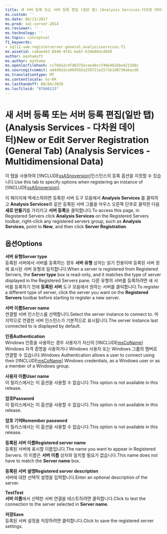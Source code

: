 ```yaml
---
title: 새 서버 등록 또는 서버 등록 편집 (일반 탭) (Analysis Services-다차원 데이터) | Microsoft Docs
ms.custom: ''
ms.date: 06/13/2017
ms.prod: sql-server-2014
ms.reviewer: ''
ms.technology: ''
ms.topic: conceptual
f1_keywords:
- sql12.swb.registerserver.general.analysisservices.f1
ms.assetid: ca6aed42-8940-4f41-beb7-619e084cd850
author: mashamsft
ms.author: mathoma
ms.openlocfilehash: cc768a2c4fd6375ecee40ccf40e462bbe4213d8c
ms.sourcegitcommit: ad4d92dce894592a259721a1571b1d8736abacdb
ms.translationtype: MT
ms.contentlocale: ko-KR
ms.lasthandoff: 08/04/2020
ms.locfileid: "87660133"
---
```

# <a name="new-or-edit-server-registration-general-tab-analysis-services---multidimensional-data"></a><span data-ttu-id="2c9d7-102">새 서버 등록 또는 서버 등록 편집(일반 탭)(Analysis Services - 다차원 데이터)</span><span class="sxs-lookup"><span data-stu-id="2c9d7-102">New or Edit Server Registration (General Tab) (Analysis Services - Multidimensional Data)</span></span>
  <span data-ttu-id="2c9d7-103">이 탭을 사용하여 [!INCLUDE[ssASnoversion](../includes/ssasnoversion-md.md)]인스턴스의 등록 옵션을 지정할 수 있습니다.</span><span class="sxs-lookup"><span data-stu-id="2c9d7-103">Use this tab to specify options when registering an instance of [!INCLUDE[ssASnoversion](../includes/ssasnoversion-md.md)].</span></span>  
  
 <span data-ttu-id="2c9d7-104">이 페이지에 액세스하려면 등록된 서버 도구 모음에서 **Analysis Services** 를 클릭하고 **Analysis Services**와 같은 등록된 서버 그룹을 마우스 오른쪽 단추로 클릭한 다음 **새로 만들기**를 가리키고 **서버 등록**을 클릭합니다.</span><span class="sxs-lookup"><span data-stu-id="2c9d7-104">To access this page, in Registered Servers click **Analysis Services** on the Registered Servers toolbar, right-click any registered servers group, such as **Analysis Services**, point to **New**, and then click **Server Registration**.</span></span>  
  
## <a name="options"></a><span data-ttu-id="2c9d7-105">옵션</span><span class="sxs-lookup"><span data-stu-id="2c9d7-105">Options</span></span>  
 <span data-ttu-id="2c9d7-106">**서버 유형**</span><span class="sxs-lookup"><span data-stu-id="2c9d7-106">**Server type**</span></span>  
 <span data-ttu-id="2c9d7-107">등록된 서버에서 서버를 등록하는 경우 **서버 유형** 상자는 읽기 전용이며 등록된 서버 창에 표시된 서버 유형과 일치합니다.</span><span class="sxs-lookup"><span data-stu-id="2c9d7-107">When a server is registered from Registered Servers, the **Server type** box is read-only, and it matches the type of server displayed in the Registered Servers pane.</span></span> <span data-ttu-id="2c9d7-108">다른 유형의 서버를 등록하려면 새 서버를 등록하기 전에 **등록된 서버** 도구 모음에서 원하는 서버를 클릭합니다.</span><span class="sxs-lookup"><span data-stu-id="2c9d7-108">To register a different type of server, click the server you want on the **Registered Servers** toolbar before starting to register a new server.</span></span>  
  
 <span data-ttu-id="2c9d7-109">**서버 이름**</span><span class="sxs-lookup"><span data-stu-id="2c9d7-109">**Server name**</span></span>  
 <span data-ttu-id="2c9d7-110">연결할 서버 인스턴스를 선택합니다.</span><span class="sxs-lookup"><span data-stu-id="2c9d7-110">Select the server instance to connect to.</span></span> <span data-ttu-id="2c9d7-111">마지막으로 연결한 서버 인스턴스가 기본적으로 표시됩니다.</span><span class="sxs-lookup"><span data-stu-id="2c9d7-111">The server instance last connected to is displayed by default.</span></span>  
  
 <span data-ttu-id="2c9d7-112">**인증**</span><span class="sxs-lookup"><span data-stu-id="2c9d7-112">**Authentication**</span></span>  
 <span data-ttu-id="2c9d7-113">Windows 인증을 사용하는 경우 사용자가 자신의 [!INCLUDE[msCoName](../includes/msconame-md.md)] Windows 자격 증명을 사용하거나 Windows 사용자 또는 Windows 그룹의 멤버로 연결할 수 있습니다.</span><span class="sxs-lookup"><span data-stu-id="2c9d7-113">Windows Authentication allows a user to connect using their [!INCLUDE[msCoName](../includes/msconame-md.md)] Windows credentials, as a Windows user or as a member of a Windows group.</span></span>  
  
 <span data-ttu-id="2c9d7-114">**사용자 이름**</span><span class="sxs-lookup"><span data-stu-id="2c9d7-114">**User name**</span></span>  
 <span data-ttu-id="2c9d7-115">이 릴리스에서는 이 옵션을 사용할 수 없습니다.</span><span class="sxs-lookup"><span data-stu-id="2c9d7-115">This option is not available in this release.</span></span>  
  
 <span data-ttu-id="2c9d7-116">**암호**</span><span class="sxs-lookup"><span data-stu-id="2c9d7-116">**Password**</span></span>  
 <span data-ttu-id="2c9d7-117">이 릴리스에서는 이 옵션을 사용할 수 없습니다.</span><span class="sxs-lookup"><span data-stu-id="2c9d7-117">This option is not available in this release.</span></span>  
  
 <span data-ttu-id="2c9d7-118">**암호 기억**</span><span class="sxs-lookup"><span data-stu-id="2c9d7-118">**Remember password**</span></span>  
 <span data-ttu-id="2c9d7-119">이 릴리스에서는 이 옵션을 사용할 수 없습니다.</span><span class="sxs-lookup"><span data-stu-id="2c9d7-119">This option is not available in this release.</span></span>  
  
 <span data-ttu-id="2c9d7-120">**등록된 서버 이름**</span><span class="sxs-lookup"><span data-stu-id="2c9d7-120">**Registered server name**</span></span>  
 <span data-ttu-id="2c9d7-121">등록된 서버에 표시할 이름입니다.</span><span class="sxs-lookup"><span data-stu-id="2c9d7-121">The name you want to appear in Registered Servers.</span></span> <span data-ttu-id="2c9d7-122">이 이름은 **서버 이름** 상자와 일치할 필요가 없습니다.</span><span class="sxs-lookup"><span data-stu-id="2c9d7-122">This name does not have to match the **Server name** box.</span></span>  
  
 <span data-ttu-id="2c9d7-123">**등록된 서버 설명**</span><span class="sxs-lookup"><span data-stu-id="2c9d7-123">**Registered server description**</span></span>  
 <span data-ttu-id="2c9d7-124">서버에 대한 선택적 설명을 입력합니다.</span><span class="sxs-lookup"><span data-stu-id="2c9d7-124">Enter an optional description of the server.</span></span>  
  
 <span data-ttu-id="2c9d7-125">**Test**</span><span class="sxs-lookup"><span data-stu-id="2c9d7-125">**Test**</span></span>  
 <span data-ttu-id="2c9d7-126">**서버 이름**에서 선택한 서버 연결을 테스트하려면 클릭합니다.</span><span class="sxs-lookup"><span data-stu-id="2c9d7-126">Click to test the connection to the server selected in **Server name**.</span></span>  
  
 <span data-ttu-id="2c9d7-127">**저장**</span><span class="sxs-lookup"><span data-stu-id="2c9d7-127">**Save**</span></span>  
 <span data-ttu-id="2c9d7-128">등록된 서버 설정을 저장하려면 클릭합니다.</span><span class="sxs-lookup"><span data-stu-id="2c9d7-128">Click to save the registered server settings.</span></span>  
  
  
